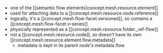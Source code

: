 
- one of the [[semantic flow elements|concept.mesh.resource.element]]
- used for attaching data to a [[concept.mesh.resource.node.reference]]
- logically, it's a [[concept.mesh.flow-facet.versioned]], so contains a [[concept.mesh.flow-facet.v-series]]
- physically represented as a [[concept.mesh.resource.folder._ref-flow]]
- not a [[concept.mesh.resource.node]], so doesn't have its own [[concept.mesh.resource.element.flow.metadata]]
  - metadata is kept in its parent node's metadata flow
